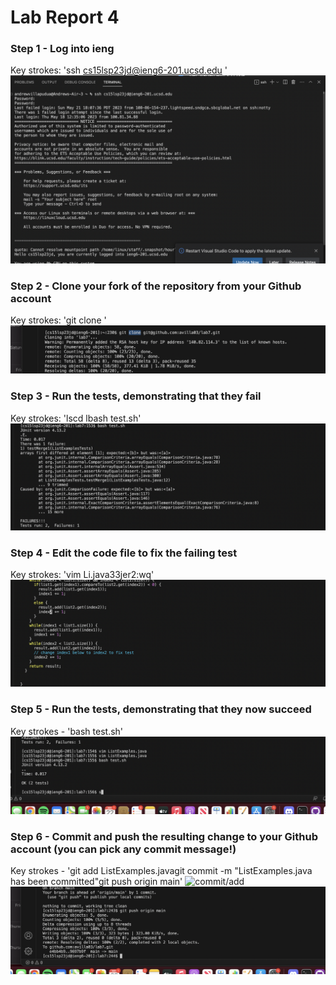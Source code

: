 # Lab Report 4
### Step 1 - Log into ieng
Key strokes: 'ssh<space> cs15lsp23jd@ieng6-201.ucsd.edu<return>
<password><return>'
 ![login](ieng6.png)
### Step 2 - Clone your fork of the repository from your Github account
Key strokes: 'git clone <copy><paste><return>'
![clone](clone.png)
### Step 3 - Run the tests, demonstrating that they fail
Key strokes: 'ls<enter>cd l<tab><enter>bash test.sh<enter>'
![failedtests](TestError.png)
### Step 4 - Edit the code file to fix the failing test
Key strokes: 'vim Li<tab>.java<enter>33jer2<esc>:wq'
![testEdit](testedit.png)
### Step 5 - Run the tests, demonstrating that they now succeed
Key strokes - 'bash test.sh<enter>'
![testpass](testpass.png)
### Step 6 - Commit and push the resulting change to your Github account (you can pick any commit message!)
Key strokes - 'git add ListExamples.java<return>git commit -m "ListExamples.java has been committed"<return>git push origin main<return>'
![commit/add](commit/add.png)
![push](push.png)

